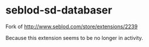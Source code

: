 # seblod-sd-databaser
Fork of http://www.seblod.com/store/extensions/2239

Because this extension seems to be no longer in activity.
